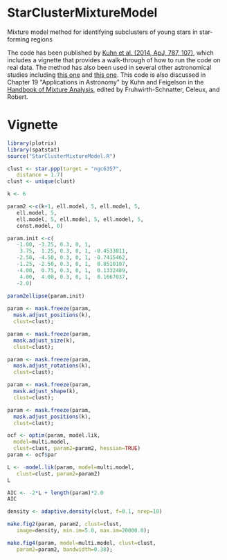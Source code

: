 # StarClusterMixtureModel
Mixture model method for identifying subclusters of young stars in star-forming regions

The code has been published by [Kuhn et al. (2014, ApJ, 787, 107)](https://doi.org/10.1088/0004-637X/787/2/107), which includes a vignette that provides a walk-through of how to run the code on real data. The method has also been used in several other astronomical studies including [this one](https://doi.org/10.3847/1538-3881/aa9177) and [this one](https://doi.org/10.1093/mnras/sty473). This code is also discussed in Chapter 19 "Applications in Astronomy" by Kuhn and Feigelson in the [Handbook of Mixture Analysis](https://www.crcpress.com/Handbook-of-Mixture-Analysis/Fruhwirth-Schnatter-Celeux-Robert/p/book/9781498763813), edited by Fruhwirth-Schnatter, Celeux, and Robert.

# Vignette
```R
library(plotrix)
library(spatstat)
source("StarClusterMixtureModel.R")

clust <- star.ppp(target = "ngc6357",
   distance = 1.7)
clust <- unique(clust)
```

```R
k <- 6

param2 <-c(k+1, ell.model, 5, ell.model, 5,
   ell.model, 5,
   ell.model, 5, ell.model, 5, ell.model, 5,
   const.model, 0)

param.init <-c(
   -1.00, -3.25, 0.3, 0, 1,
    3.75,  1.25, 0.3, 0, 1, -0.4533811,
   -2.50, -4.50, 0.3, 0, 1, -0.7415462,
   -1.25, -2.50, 0.3, 0, 1,  0.8510107,
   -4.00,  0.75, 0.3, 0, 1,  0.1332489,
    4.00,  4.00, 0.3, 0, 1,  0.1667037,
   -2.0)
   
param2ellipse(param.init)
```

```R
param <- mask.freeze(param,
  mask.adjust_positions(k),
  clust=clust);

param <- mask.freeze(param,
  mask.adjust_size(k),
  clust=clust);

param <- mask.freeze(param,
  mask.adjust_rotations(k),
  clust=clust);

param <- mask.freeze(param,
  mask.adjust_shape(k),
  clust=clust);

param <- mask.freeze(param,
  mask.adjust_positions(k),
  clust=clust);

ocf <- optim(param, model.lik, 
  model=multi.model,
  clust=clust, param2=param2, hessian=TRUE)
param <- ocf$par

L <- -model.lik(param, model=multi.model, 
   clust=clust, param2=param2)
L

AIC <- -2*L + length(param)*2.0
AIC
```

```R
density <- adaptive.density(clust, f=0.1, nrep=10)

make.fig2(param, param2, clust=clust, 
   image=density, min.im=5.0, max.im=20000.0);

make.fig4(param, model=multi.model, clust=clust,
   param2=param2, bandwidth=0.38);
```


